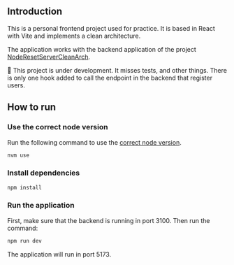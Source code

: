 ## Introduction

This is a personal frontend project used for practice.
It is based in React with Vite and implements a clean architecture.

The application works with the backend application of the project [NodeResetServerCleanArch](https://github.com/marinanoa/NodeRestServerCleanArch).

:construction: This project is under development. It misses tests, and other things. There is only one hook added to call the endpoint in the backend that register users.

## How to run

### Use the correct node version

Run the following command to use the [correct node version](.nvmrc).

```bash
nvm use
```

### Install dependencies

```bash
npm install
```

### Run the application

First, make sure that the backend is running in port 3100.
Then run the command:

```bash
npm run dev
```

The application will run in port 5173.
